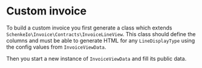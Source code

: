 # Custom invoice 

To build a custom invoice you first generate a class which extends
`SchenkeIo\Invoice\Contracts\InvoiceLineView`. This class should define the columns
and must be able to generate HTML for any `LineDisplayType` 
using the config values from `InvoiceViewData`.

Then you start a new instance of `InvoiceViewData` and fill its public data.

